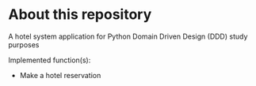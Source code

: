 # About this repository

A hotel system application for Python Domain Driven Design (DDD) study purposes

Implemented function(s):

- Make a hotel reservation
